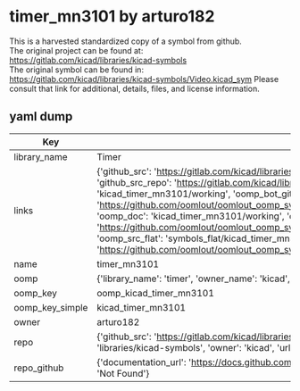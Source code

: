 # timer_mn3101 by arturo182  
This is a harvested standardized copy of a symbol from github.  
The original project can be found at:  
https://gitlab.com/kicad/libraries/kicad-symbols  
The original symbol can be found in:
https://gitlab.com/kicad/libraries/kicad-symbols/Video.kicad_sym
Please consult that link for additional, details, files, and license information.  
## yaml dump  
| Key | Value |  
| --- | --- |  
| library_name | Timer |  
| links | {'github_src': 'https://gitlab.com/kicad/libraries/kicad-symbols/Video.kicad_sym', 'github_src_repo': 'https://gitlab.com/kicad/libraries/kicad-symbols', 'oomp_bot': 'kicad_timer_mn3101/working', 'oomp_bot_github': 'https://github.com/oomlout/oomlout_oomp_symbol_bot/tree/main/kicad_timer_mn3101/working', 'oomp_doc': 'kicad_timer_mn3101/working', 'oomp_doc_github': 'https://github.com/oomlout/oomlout_oomp_symbol_doc/tree/main/kicad_timer_mn3101/working', 'oomp_src_flat': 'symbols_flat/kicad_timer_mn3101/working', 'oomp_src_flat_github': 'https://github.com/oomlout/oomlout_oomp_symbol_src/tree/main/kicad_timer_mn3101/working'} |  
| name | timer_mn3101 |  
| oomp | {'library_name': 'timer', 'owner_name': 'kicad', 'symbol_name': 'timer_mn3101'} |  
| oomp_key | oomp_kicad_timer_mn3101 |  
| oomp_key_simple | kicad_timer_mn3101 |  
| owner | arturo182 |  
| repo | {'github_src': 'https://gitlab.com/kicad/libraries/kicad-symbols/Video.kicad_sym', 'name': 'libraries/kicad-symbols', 'owner': 'kicad', 'url': 'https://gitlab.com/kicad/libraries/kicad-symbols'} |  
| repo_github | {'documentation_url': 'https://docs.github.com/rest/repos/repos#get-a-repository', 'message': 'Not Found'} |  

